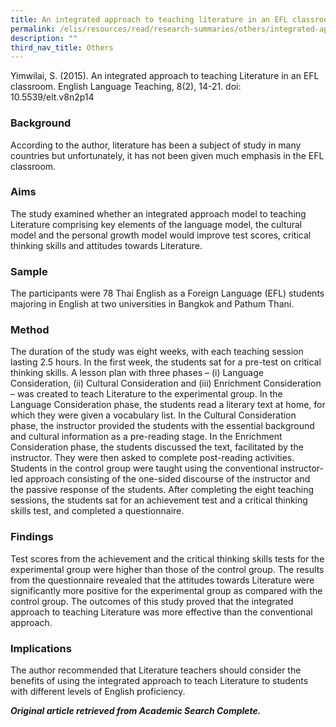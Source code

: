 ```yaml
---
title: An integrated approach to teaching literature in an EFL classroom
permalink: /elis/resources/read/research-summaries/others/integrated-approach-to-teaching-literature/
description: ""
third_nav_title: Others
---
```

Yimwilai, S. (2015). An integrated approach to teaching Literature in an EFL classroom. English Language Teaching, 8(2), 14-21. doi: 10.5539/elt.v8n2p14

### Background

According to the author, literature has been a subject of study in many countries but unfortunately, it has not been given much emphasis in the EFL classroom.

### Aims

The study examined whether an integrated approach model to teaching Literature comprising key elements of the language model, the cultural model and the personal growth model would improve test scores, critical thinking skills and attitudes towards Literature.

### Sample

The participants were 78 Thai English as a Foreign Language (EFL) students majoring in English at two universities in Bangkok and Pathum Thani.

### Method

The duration of the study was eight weeks, with each teaching session lasting 2.5 hours. In the first week, the students sat for a pre-test on critical thinking skills. A lesson plan with three phases – (i) Language Consideration, (ii) Cultural Consideration and (iii) Enrichment Consideration – was created to teach Literature to the experimental group. In the Language Consideration phase, the students read a literary text at home, for which they were given a vocabulary list. In the Cultural Consideration phase, the instructor provided the students with the essential background and cultural information as a pre-reading stage. In the Enrichment Consideration phase, the students discussed the text, facilitated by the instructor. They were then asked to complete post-reading activities. Students in the control group were taught using the conventional instructor-led approach consisting of the one-sided discourse of the instructor and the passive response of the students. After completing the eight teaching sessions, the students sat for an achievement test and a critical thinking skills test, and completed a questionnaire.

### Findings

Test scores from the achievement and the critical thinking skills tests for the experimental group were higher than those of the control group. The results from the questionnaire revealed that the attitudes towards Literature were significantly more positive for the experimental group as compared with the control group. The outcomes of this study proved that the integrated approach to teaching Literature was more effective than the conventional approach.

### Implications

The author recommended that Literature teachers should consider the benefits of using the integrated approach to teach Literature to students with different levels of English proficiency.

_**Original article retrieved from Academic Search Complete.**_  

